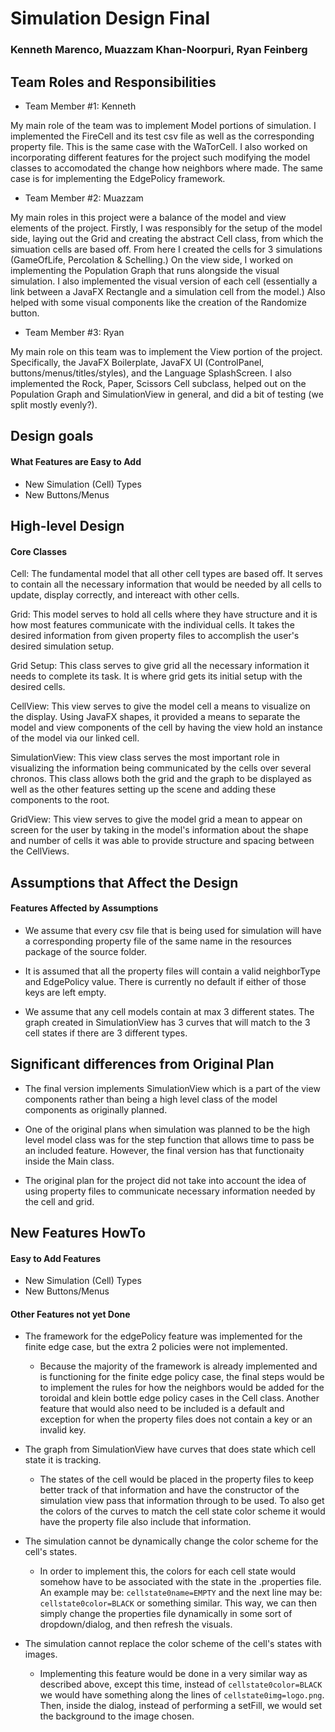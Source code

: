 # Simulation Design Final
### Kenneth Marenco, Muazzam Khan-Noorpuri, Ryan Feinberg

## Team Roles and Responsibilities

 * Team Member #1: Kenneth

My main role of the team was to implement Model portions of simulation. I implemented the FireCell and its test csv file as well as the corresponding property file. This is the same case with the WaTorCell. I also worked on incorporating different features for the project such modifying the model classes to accomodated the change how neighbors where made. The same case is for implementing the EdgePolicy framework. 

 * Team Member #2: Muazzam

 My main roles in this project were a balance of the model and view elements of the project. Firstly, I was responsibly for the setup of the model side, laying out the Grid and creating the abstract Cell class, from which the simuation cells are based off. From here I created the cells for 3 simulations (GameOfLife, Percolation & Schelling.) On the view side, I worked on implementing the Population Graph that runs alongside the visual simulation. I also implemented the visual version of each cell (essentially a link between a JavaFX Rectangle and a simulation cell from the model.) Also helped with some visual components like the creation of the Randomize button.

 * Team Member #3: Ryan 

 My main role on this team was to implement the View portion of the project. Specifically, the  JavaFX Boilerplate, JavaFX UI (ControlPanel, buttons/menus/titles/styles), and the Language SplashScreen. I also implemented the Rock, Paper, Scissors Cell subclass, helped out on the Population Graph and SimulationView in general, and did a bit of testing (we split mostly evenly?).

## Design goals

#### What Features are Easy to Add

* New Simulation (Cell) Types
* New Buttons/Menus

## High-level Design

#### Core Classes
Cell: The fundamental model that all other cell types are based off. It serves to contain all the necessary information that would be needed by all cells to update, display correctly, and intereact with other cells.

Grid: This model serves to hold all cells where they have structure and it is how most features communicate with the individual cells. It takes the desired information from given property files to accomplish the user's desired simulation setup.

Grid Setup: This class serves to give grid all the necessary information it needs to complete its task. It is where grid gets its initial setup with the desired cells.

CellView: This view serves to give the model cell a means to visualize on the display. Using JavaFX shapes, it provided a means to separate the model and view components of the cell by having the view hold an instance of the model via our linked cell.

SimulationView: This view class serves the most important role in visualizing the information being communicated by the cells over several chronos. This class allows both the grid and the graph to be displayed as well as the other features setting up the scene and adding these components to the root.

GridView: This view serves to give the model grid a mean to appear on screen for the user by taking in the model's information about the shape and number of cells it was able to provide structure and spacing between the CellViews.


## Assumptions that Affect the Design

#### Features Affected by Assumptions

* We assume that every csv file that is being used for simulation will have a corresponding property file of the same name in the resources package of the source folder. 

* It is assumed that all the property files will contain a valid neighborType and EdgePolicy value. There is currently no default if either of those keys are left empty.

* We assume that any cell models contain at max 3 different states. The graph created in SimulationView has 3 curves that will match to the 3 cell states if there are 3 different types.

## Significant differences from Original Plan

* The final version implements SimulationView which is a part of the view components rather than being a high level class of the model components as originally planned.

* One of the original plans when simulation was planned to be the high level model class was for the step function that allows time to pass be an included feature. However, the final version has that functionaity inside the Main class. 

* The original plan for the project did not take into account the idea of using property files to communicate necessary information needed by the cell and grid.


## New Features HowTo

#### Easy to Add Features

* New Simulation (Cell) Types
* New Buttons/Menus

#### Other Features not yet Done

* The framework for the edgePolicy feature was implemented for the finite edge case, but the extra 2 policies were not implemented.

    * Because the majority of the framework is already implemented and is functioning for the finite edge policy case, the final steps would be to implement the rules for how the neighbors would be added for the toroidal and klein bottle edge policy cases in the Cell class. Another feature that would also need to be included is a default and exception for when the property files does not contain a key or an invalid key.

* The graph from SimulationView have curves that does state which cell state it is tracking.
    * The states of the cell would be placed in the property files to keep better track of that information and have the constructor of the simulation view pass that information through to be used. To also get the colors of the curves to match the cell state color scheme it would have the property file also include that information.

* The simulation cannot be dynamically change the color scheme for the cell's states. 
    * In order to implement this, the colors for each cell state would somehow have to be associated with the state in the .properties file. An example may be: ```cellstate0name=EMPTY``` and the next line may be: ```cellstate0color=BLACK``` or something similar. This way, we can then simply change the properties file dynamically in some sort of dropdown/dialog, and then refresh the visuals.

* The simulation cannot replace the color scheme of the cell's states with images.
    * Implementing this feature would be done in a very similar way as described above, except this time, instead of ```cellstate0color=BLACK``` we would have something along the lines of ```cellstate0img=logo.png```. Then, inside the dialog, instead of performing a setFill, we would set the background to the image chosen.

